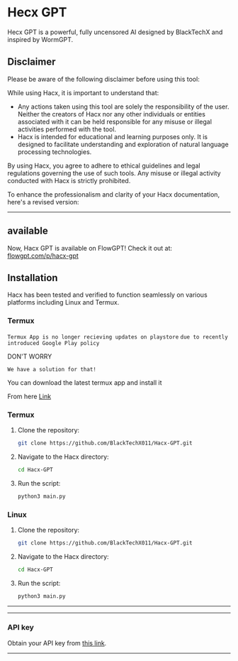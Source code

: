 # Hecx GPT

 Hecx GPT is a powerful, fully uncensored AI designed by BlackTechX and inspired by WormGPT.


## Disclaimer

Please be aware of the following disclaimer before using this tool:

While using Hacx, it is important to understand that:

- Any actions taken using this tool are solely the responsibility of the user. Neither the creators of Hacx nor any other individuals or entities associated with it can be held responsible for any misuse or illegal activities performed with the tool.
- Hacx is intended for educational and learning purposes only. It is designed to facilitate understanding and exploration of natural language processing technologies.

By using Hacx, you agree to adhere to ethical guidelines and legal regulations governing the use of such tools. Any misuse or illegal activity conducted with Hacx is strictly prohibited.

To enhance the professionalism and clarity of your Hacx documentation, here's a revised version:

---
## available
Now, Hacx GPT is available on FlowGPT! Check it out at: [flowgpt.com/p/hacx-gpt](https://flowgpt.com/p/hacx-gpt)
## Installation

Hacx has been tested and verified to function seamlessly on various platforms including Linux and Termux.

### Termux
`Termux App is no longer recieving updates on playstore`
`due to recently introduced Google Play policy` 
  

DON'T WORRY   

`We have a solution for that!`



You can download the latest termux app and install it

From here <a href="https://f-droid.org/repo/com.termux_118.apk">Link</a>

### Termux

1. Clone the repository:
    ```bash
    git clone https://github.com/BlackTechX011/Hacx-GPT.git
    ```

3. Navigate to the Hacx directory:
    ```bash
    cd Hacx-GPT
    ```

4. Run the script:
    ```bash
    python3 main.py
    ```
### Linux 
1. Clone the repository:
    ```bash
    git clone https://github.com/BlackTechX011/Hacx-GPT.git
    ```

3. Navigate to the Hacx directory:
    ```bash
    cd Hacx-GPT
    ```

4. Run the script:
    ```bash
    python3 main.py
    ```


---
___
### API key
Obtain your API key from [this link](https://platform.openai.com/api-keys).
___
